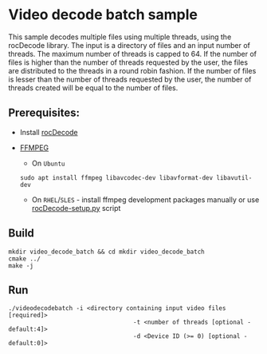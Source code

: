 # Video decode batch sample

This sample decodes multiple files using multiple threads, using the rocDecode library. The input is a directory of files and an input number of threads. The maximum number of threads is capped to 64.
If the number of files is higher than the number of threads requested by the user, the files are distributed to the threads in a round robin fashion. 
If the number of files is lesser than the number of threads requested by the user, the number of threads created will be equal to the number of files.

## Prerequisites:

* Install [rocDecode](../../README.md#build-and-install-instructions)

* [FFMPEG](https://ffmpeg.org/about.html)

    * On `Ubuntu`

  ```shell
  sudo apt install ffmpeg libavcodec-dev libavformat-dev libavutil-dev
  ```
  
    * On `RHEL`/`SLES` - install ffmpeg development packages manually or use [rocDecode-setup.py](../../rocDecode-setup.py) script

## Build

```shell
mkdir video_decode_batch && cd mkdir video_decode_batch
cmake ../
make -j
```

## Run

```shell
./videodecodebatch -i <directory containing input video files [required]> 
                                   -t <number of threads [optional - default:4]>
                                   -d <Device ID (>= 0) [optional - default:0]>
```